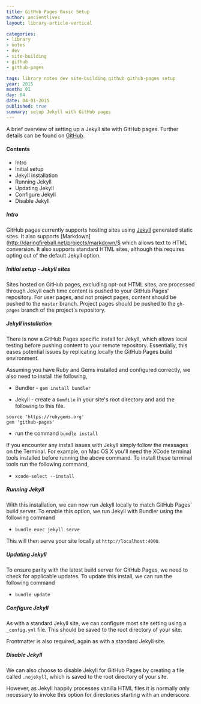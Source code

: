 ```yaml
---
title: GitHub Pages Basic Setup
author: ancientlives
layout: library-article-vertical

categories:
- library
- notes
- dev
- site-building
- github
- github-pages

tags: library notes dev site-building github github-pages setup
year: 2015
month: 01
day: 04
date: 04-01-2015
published: true
summary: setup Jekyll with GitHub pages
---
```


A brief overview of setting up a Jekyll site with GitHub pages. Further details can be found on [GitHub](https://help.github.com/articles/using-jekyll-with-pages/).

#### Contents
* Intro
* Initial setup
* Jekyll installation
* Running Jekyll
* Updating Jekyll
* Configure Jekyll
* Disable Jekyll

##### Intro
GitHub pages currently supports hosting sites using [Jekyll](http://jekyllrb.com) generated static sites. It also supports [Markdown](http://daringfireball.net/projects/markdown/$
which allows text to HTML conversion. It also supports standard HTML sites, although this requires opting out of the default Jekyll option.

##### Initial setup - Jekyll sites
Sites hosted on GitHub pages, excluding opt-out HTML sites, are processed through Jekyll each time content is pushed to your GitHub Pages' repository. For user pages, and not
project pages, content should be pushed to the `master` branch. Project pages should be pushed to the `gh-pages` branch of the project's repository.

##### Jekyll installation
There is now a GitHub Pages specific install for Jekyll, which allows local testing before pushing content to your remote repository. Essentially, this eases potential issues
by replicating locally the GitHub Pages build environment.

Assuming you have Ruby and Gems installed and configured correctly, we also need to install the following,

* Bundler - `gem install bundler`

* Jekyll - create a `Gemfile` in your site's root directory and add the following to this file.

```
source 'https://rubygems.org'
gem 'github-pages'
```

  * run the command `bundle install`

If you encounter any install issues with Jekyll simply follow the messages on the Terminal. For example, on Mac OS X you'll need the XCode terminal tools installed before running
the above command. To install these terminal tools run the following command,

* `xcode-select --install`

##### Running Jekyll
With this installation, we can now run Jekyll locally to match GitHub Pages' build server. To enable this option, we run Jekyll with Bundler using the following command

* `bundle exec jekyll serve`

This will then serve your site locally at `http://localhost:4000`.

##### Updating Jekyll
To ensure parity with the latest build server for GitHub Pages, we need to check for applicable updates. To update this install, we can run the following command

* `bundle update`

##### Configure Jekyll
As with a standard Jekyll site, we can configure most site setting using a `_config.yml` file. This should be saved to the root directory of your site.

Frontmatter is also required, again as with a standard Jekyll site.

##### Disable Jekyll
We can also choose to disable Jekyll for GitHub Pages by creating a file called `.nojekyll`, which is saved to the root directory of your site.

However, as Jekyll happily processes vanilla HTML files it is normally only necessary to invoke this option for directories starting with an underscore.
